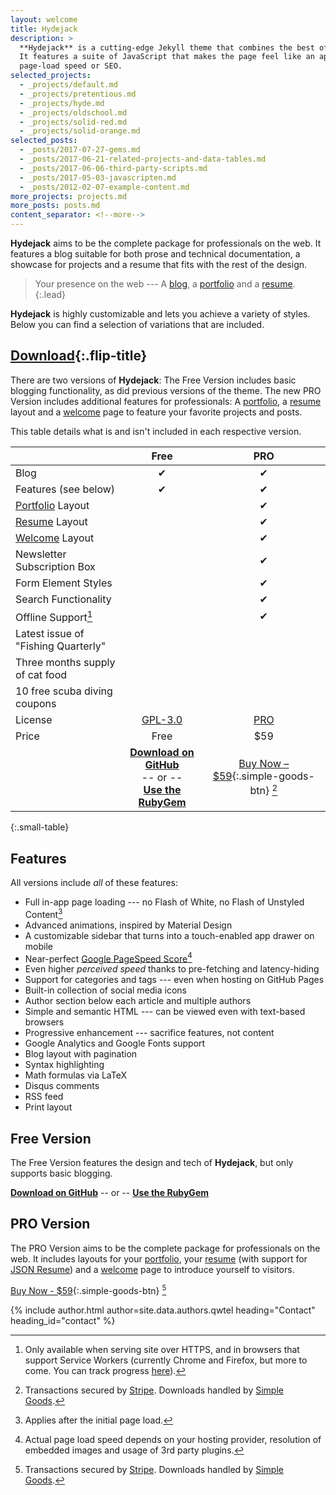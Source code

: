 ```yaml
---
layout: welcome
title: Hydejack
description: >
  **Hydejack** is a cutting-edge Jekyll theme that combines the best of static sites and modern web apps.
  It features a suite of JavaScript that makes the page feel like an app, without sacrificing backwards-compatibility,
  page-load speed or SEO.
selected_projects:
  - _projects/default.md
  - _projects/pretentious.md
  - _projects/hyde.md
  - _projects/oldschool.md
  - _projects/solid-red.md
  - _projects/solid-orange.md
selected_posts:
  - _posts/2017-07-27-gems.md
  - _posts/2017-06-21-related-projects-and-data-tables.md
  - _posts/2017-06-06-third-party-scripts.md
  - _posts/2017-05-03-javascripten.md
  - _posts/2012-02-07-example-content.md
more_projects: projects.md
more_posts: posts.md
content_separator: <!--more-->
---
```


**Hydejack** aims to be the complete package for professionals on the web.
It features a blog suitable for both prose and technical documentation,
a showcase for projects and a resume that fits with the rest of the design.

> Your presence on the web --- A [blog], a [portfolio] and a [resume].
{:.lead}

**Hydejack** is highly customizable and lets you achieve a variety of styles.
Below you can find a selection of variations that are included.

<!--more-->

## [Download](download.md){:.flip-title}
There are two versions of **Hydejack**: The Free Version includes basic blogging functionality,
as did previous versions of the theme.
The new PRO Version includes additional features for professionals:
A [portfolio], a [resume] layout and a [welcome] page to feature your favorite projects and posts.

This table details what is and isn't included in each respective version.

|                                     | Free               | PRO                |
|:------------------------------------|:------------------:|:------------------:|
| Blog                                | &#x2714;           | &#x2714;           |
| Features (see below)                | &#x2714;           | &#x2714;           |
| [Portfolio] Layout                  |                    | &#x2714;           |
| [Resume] Layout                     |                    | &#x2714;           |
| [Welcome] Layout                    |                    | &#x2714;           |
| Newsletter Subscription Box         |                    | &#x2714;           |
| Form Element Styles                 |                    | &#x2714;           |
| Search Functionality                |                    | &#x2714;           |
| Offline Support[^4]                 |                    | &#x2714;           |
| Latest issue of "Fishing Quarterly" |                    |                    |
| Three months supply of cat food     |                    |                    |
| 10 free scuba diving coupons        |                    |                    |
| License                             | [GPL-3.0][license] | [PRO]              |
| Price                               | Free               | $59                |
|| [**Download on GitHub**][github]<br/> -- or -- <br/>[**Use the RubyGem**][gem] | [Buy Now – $59][buy]{:.simple-goods-btn} [^3] |
{:.small-table}

## Features
All versions include *all* of these features:

* Full in-app page loading --- no Flash of White, no Flash of Unstyled Content[^1]
* Advanced animations, inspired by Material Design
* A customizable sidebar that turns into a touch-enabled app drawer on mobile
* Near-perfect [Google PageSpeed Score][gpss][^2]
* Even higher *perceived speed* thanks to pre-fetching and latency-hiding
* Support for categories and tags --- even when hosting on GitHub Pages
* Built-in collection of social media icons
* Author section below each article and multiple authors
* Simple and semantic HTML --- can be viewed even with text-based browsers
* Progressive enhancement --- sacrifice features, not content
* Google Analytics and Google Fonts support
* Blog layout with pagination
* Syntax highlighting
* Math formulas via LaTeX
* Disqus comments
* RSS feed
* Print layout

## Free Version
The Free Version features the design and tech of **Hydejack**, but only supports basic blogging.

**[Download on GitHub][github]** -- or -- **[Use the RubyGem][gem]**

## PRO Version
The PRO Version aims to be the complete package for professionals on the web.
It includes layouts for your [portfolio], your [resume] (with support for [JSON Resume](https://jsonresume.org/)) and
a [welcome] page to introduce yourself to visitors.

[Buy Now - $59][buy]{:.simple-goods-btn} [^3]

{% include author.html author=site.data.authors.qwtel heading="Contact" heading_id="contact" %}

<style>
a.simple-goods-btn{text-decoration:none !important}.simple-goods-btn{-moz-box-sizing:border-box !important;-moz-transition:all 0.2s ease !important;-moz-transition:all 0.2s ease !important;-ms-transition:all 0.2s ease !important;-ms-transition:all 0.2s ease !important;-o-transition:all 0.2s ease !important;-o-transition:all 0.2s ease !important;-webkit-box-sizing:border-box !important;-webkit-font-smoothing:subpixel-antialiased !important;-webkit-transition:all 0.2s ease !important;-webkit-transition:all 0.2s ease !important;background-color:#4fb1ba!important;border-radius:3px 3px 3px 3px !important;box-sizing:border-box !important;color:#fff !important;cursor:pointer !important;display:inline-block !important;font-size:16px !important;font-weight:400 !important;margin:0 !important;padding:12px 34px 12px !important;position:relative !important;text-align:center !important;top:0 !important;transition:all 0.2s ease !important;font-family:"HelveticaNeue-Light", "Helvetica Neue Light", "Helvetica Neue", Helvetica, Arial, "Lucida Grande", sans-serif !important;font-weight:bold !important}
</style>

[^1]: Applies after the initial page load.  
[^2]: Actual page load speed depends on your hosting provider, resolution of embedded images and usage of 3rd party plugins.
[^3]: Transactions secured by [Stripe](https://stripe.com). Downloads handled by [Simple Goods](https://simplegoods.co/).
[^4]: Only available when serving site over HTTPS, and in browsers that support Service Workers (currently Chrome and Firefox, but more to come. You can track progress [here](http://caniuse.com/#feat=serviceworkers)).

[blog]: blog.md
[portfolio]: projects.md
[resume]: resume.md
[download]: download.md
[welcome]: index.md
[license]: LICENSE.md
[pro]: licenses/PRO.md
[docs]: docs/6.5.0/index.md

[y-drawer]: https://qwtel.com/y-drawer/
[y-push-state]: https://qwtel.com/y-push-state/

[github]: https://github.com/qwtel/hydejack/releases/tag/v6.5.0
[gem]: https://rubygems.org/gems/jekyll-theme-hydejack/versions/6.5.0
[buy]: https://app.simplegoods.co/i/AQTTVBOE

[gpss]: https://developers.google.com/speed/pagespeed/insights/?url=https%3A%2F%2Fqwtel.com%2Fhydejack%2F
